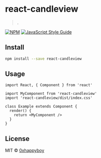# react-candleview

> .

[![NPM](https://img.shields.io/npm/v/react-candleview.svg)](https://www.npmjs.com/package/react-candleview) [![JavaScript Style Guide](https://img.shields.io/badge/code_style-standard-brightgreen.svg)](https://standardjs.com)

## Install

```bash
npm install --save react-candleview
```

## Usage

```tsx
import React, { Component } from 'react'

import MyComponent from 'react-candleview'
import 'react-candleview/dist/index.css'

class Example extends Component {
  render() {
    return <MyComponent />
  }
}
```

## License

MIT © [0xhappyboy](https://github.com/0xhappyboy)
